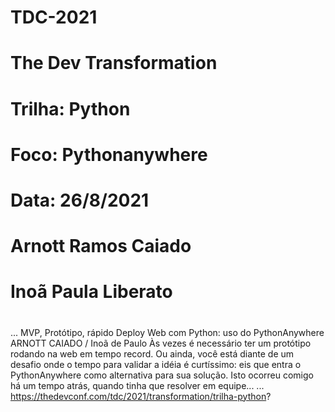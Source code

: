 # TDC-2021
# The Dev Transformation
# Trilha: Python
# Foco: Pythonanywhere
# Data: 26/8/2021
#
# Arnott Ramos Caiado
# Inoã Paula Liberato
#
...
MVP, Protótipo, rápido Deploy Web com Python: uso do PythonAnywhere
ARNOTT CAIADO / Inoã de Paulo
Às vezes é necessário ter um protótipo rodando na web em tempo record. Ou ainda, você está diante de um desafio onde o tempo para validar a idéia é curtíssimo: eis que entra o PythonAnywhere como alternativa para sua solução. Isto ocorreu comigo há um tempo atrás, quando tinha que resolver em equipe...
...
https://thedevconf.com/tdc/2021/transformation/trilha-python?

